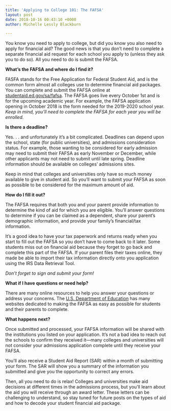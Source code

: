 ```yaml
---
title: 'Applying to College 101: The FAFSA'
layout: post
date: 2018-10-16 00:43:10 +0000
author: Michelle Lessly Blackburn

---
```

You know you need to apply to college, but did you know you also need to apply for financial aid? The good news is that you don’t need to complete a separate financial aid request for each school you apply to (unless they ask you to do so). All you need to do is submit the FAFSA. 

**What’s the FAFSA and where do I find it?**

FASFA stands for the Free Application for Federal Student Aid, and is the common form almost all colleges use to determine financial aid packages. You can complete and submit the FAFSA online at [studentaid.ed.gov/sa/fafsa](https://studentaid.ed.gov/sa/fafsa). The FAFSA goes live every October 1st and is for the upcoming academic year. For example, the FAFSA application opening in October 2018 is the form needed for the 2019-2020 school year. _Keep in mind, you’ll need to complete the FAFSA for each year you will be enrolled._

**Is there a deadline?**

Yes. . . and unfortunately it’s a bit complicated. Deadlines can depend upon the school, state (for public universities), and admissions consideration status. For example, those wanting to be considered for early admission may need to submit their FAFSA  as early November or December, while other applicants may not need to submit until late spring. Deadline information should be available on colleges’ admissions sites. 

Keep in mind that colleges and universities only have so much money available to give in student aid. So you’ll want to submit your FAFSA as soon as possible to be considered for the maximum amount of aid.

**How do I fill it out?** 

The FAFSA requires that both you and your parent provide information to determine the kind of aid for which you are eligible. You’ll answer questions to determine if you can be claimed as a dependent, share your parent’s demographic information, and provide your family’s financial/tax information.  

It’s a good idea to have your tax paperwork and returns ready when you start to fill out the FAFSA so you don’t have to come back to it later. Some students miss out on financial aid because they forget to go back and complete this part of the FAFSA. If your parent files their taxes online, they made be able to import their tax information directly onto you application using the IRS Data Retrieval Tool. 

_Don’t forget to sign and submit your form!_

**What if I have questions or need help?**

There are many online resources to help you answer your questions or address your concerns. The [U.S. Department of Education](https://blog.ed.gov/2017/09/8-steps-to-filling-out-the-fafsa-form/) has many websites dedicated to making the FAFSA as easy as possible for students and their parents to complete. 

**What happens next?** 

Once submitted and processed, your FAFSA information will be shared with the institutions you listed on your application. It’s not a bad idea to reach out the schools to confirm they received it—many colleges and universities will not consider your admissions application complete until they receive your FAFSA.

You’ll also receive a Student Aid Report (SAR) within a month of submitting your form. The SAR will show you a summary of the information you submitted and give you the opportunity to correct any errors.

Then, all you need to do is relax!  Colleges and universities make aid decisions at different times in the admissions process, but you’ll learn about the aid you will receive through an award letter. These letters can be challenging to understand, so stay tuned for future posts on the types of aid and how to decode your student financial aid package.